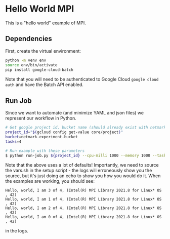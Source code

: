 # Hello World MPI

This is a "hello world" example of MPI.

## Dependencies

First, create the virtual environment:

```bash
python -m venv env
source env/bin/activate
pip install google-cloud-batch
```

Note that you will need to be authenticated to Google Cloud `google cloud auth`
and have the Batch API enabled.

## Run Job

Since we want to automate (and minimize YAML and json files) we represent our workflow
in Python.

```bash
# Get google project id, bucket name (should already exist with netmark code)
project_id="$(gcloud config get-value core/project)"
bucket=netmark-experiment-bucket
tasks=4

# Run example with these parameters
$ python run-job.py ${project_id} --cpu-milli 1000 --memory 1000 --tasks ${tasks} --max-run-duration 3600s --bucket ${bucket} --job-name hello-world-mpi-041
```

Note that the above uses a lot of defaults! Importantly, we need to source the vars.sh in the setup script - the 
logs will erroneously show you the source, but it's just doing an echo to show you how you would do it.
When the examples are working, you should see:

```
Hello, world, I am 3 of 4, (Intel(R) MPI Library 2021.8 for Linux* OS , 42)
Hello, world, I am 1 of 4, (Intel(R) MPI Library 2021.8 for Linux* OS , 42)
Hello, world, I am 2 of 4, (Intel(R) MPI Library 2021.8 for Linux* OS , 42)
Hello, world, I am 0 of 4, (Intel(R) MPI Library 2021.8 for Linux* OS , 42) 
```
in the logs.
